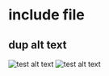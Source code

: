 # include file

## dup alt text
![test alt text](./images/pig1.jpg)
![test alt text](./images/pig2.jpg)